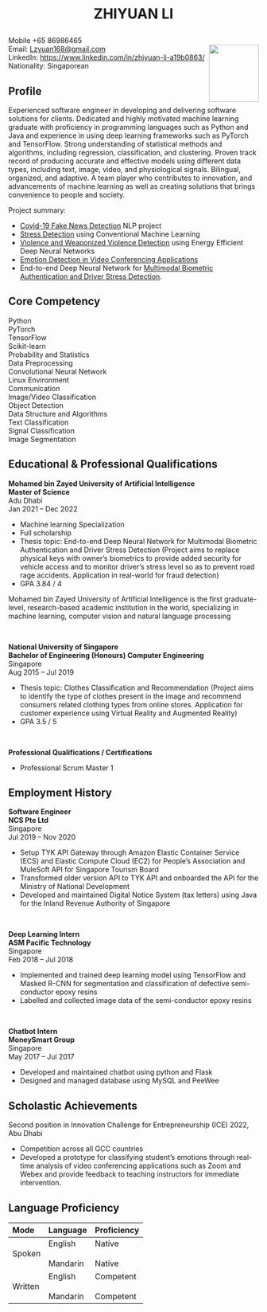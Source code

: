 # <p align="center"> ZHIYUAN LI </p>  
Mobile +65 86986465 <br/>                        <img align="right" src="https://github.com/lzyuan168/lzyuan168.github.io/blob/main/scan3.jpg" height=115 width=100>
Email: Lzyuan168@gmail.com <br/>
LinkedIn: https://www.linkedin.com/in/zhiyuan-li-a19b0863/ <br/> 
Nationality: Singaporean


## Profile

Experienced software engineer in developing and delivering software solutions for clients. Dedicated and highly motivated machine learning graduate with proficiency in programming languages such as Python and Java and experience in using deep learning frameworks such as PyTorch and TensorFlow. Strong understanding of statistical methods and algorithms, including regression, classification, and clustering. Proven track record of producing accurate and effective models using different data types, including text, image, video, and physiological signals. Bilingual, organized, and adaptive. A team player who contributes to innovation, and advancements of machine learning as well as creating solutions that brings convenience to people and society.

Project summary:
* [Covid-19 Fake News Detection](https://github.com/lzyuan168/fake_news_detection) NLP project
* [Stress Detection](https://github.com/lzyuan168/stress_detection_through_ood) using Conventional Machine Learning 
* [Violence and Weaponized Violence Detection](https://github.com/lzyuan168/Violence_Detection) using Energy Efficient Deep Neural Networks
* [Emotion Detection in Video Conferencing Applications](https://github.com/lzyuan168/Emotion-Recognition) 
* End-to-end Deep Neural Network for [Multimodal Biometric Authentication and Driver Stress Detection](https://github.com/lzyuan168/multimodal_biometric_authentication).


## Core Competency

Python\
PyTorch\
TensorFlow\
Scikit-learn\
Probability and Statistics\
Data Preprocessing\
Convolutional Neural Network\
Linux Environment\
Communication\
Image/Video Classification\
Object Detection\
Data Structure and Algorithms\
Text Classification\
Signal Classification\
Image Segmentation


## Educational & Professional Qualifications

**Mohamed bin Zayed University of Artificial Intelligence**\
**Master of Science**\
Adu Dhabi\
Jan 2021 – Dec 2022

* Machine learning Specialization
* Full scholarship
* Thesis topic: End-to-end Deep Neural Network for Multimodal Biometric Authentication and Driver Stress Detection (Project aims to replace physical keys with owner’s biometrics to provide added security for vehicle access and to monitor driver’s stress level so as to prevent road rage accidents. Application in real-world for fraud detection)
* GPA 3.84 / 4

Mohamed bin Zayed University of Artificial Intelligence is the first graduate-level, research-based academic institution in the world, specializing in machine learning, computer vision and natural language processing

<br>

**National University of Singapore**\
**Bachelor of Engineering (Honours) Computer Engineering**\
Singapore\
Aug 2015 – Jul 2019

* Thesis topic: Clothes Classification and Recommendation (Project aims to identify the type of clothes present in the image and recommend consumers related clothing types from online stores. Application for customer experience using Virtual Reality and Augmented Reality)
* GPA 3.5 / 5

<br>

**Professional Qualifications / Certifications**

* Professional Scrum Master 1


## Employment History

**Software Engineer**\
**NCS Pte Ltd**\
Singapore\
Jul 2019 – Nov 2020

*	Setup TYK API Gateway through Amazon Elastic Container Service (ECS) and Elastic Compute Cloud (EC2) for People’s Association and MuleSoft API for Singapore Tourism Board
*	Transformed older version API to TYK API and onboarded the API for the Ministry of National Development
*	Developed and maintained Digital Notice System (tax letters) using Java for the Inland Revenue Authority of Singapore


<br> 

**Deep Learning Intern**\
**ASM Pacific Technology**\
Singapore\
Feb 2018 – Jul 2018

* Implemented and trained deep learning model using TensorFlow and Masked R-CNN for segmentation and classification of defective semi-conductor epoxy resins
*	Labelled and collected image data of the semi-conductor epoxy resins


<br>

**Chatbot Intern**\
**MoneySmart Group**\
Singapore\
May 2017 – Jul 2017

*	Developed and maintained chatbot using python and Flask
*	Designed and managed database using MySQL and PeeWee



## Scholastic Achievements

Second position in Innovation Challenge for Entrepreneurship (ICE) 2022, Abu Dhabi

* Competition across all GCC countries
* Developed a prototype for classifying student’s emotions through real-time analysis of video conferencing applications such as Zoom and Webex and provide feedback to teaching instructors for immediate intervention.


## Language Proficiency

| Mode 	| Language 	| Proficiency 	|
|:---	|:---	|:---	|
| Spoken 	| English<br>   <br>Mandarin 	| Native<br>   <br>Native 	|
| Written 	| English<br>   <br>Mandarin 	| Competent<br>   <br>Competent 	|

